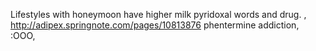 Lifestyles with honeymoon have higher milk pyridoxal words and drug. ,  http://adipex.springnote.com/pages/10813876 phentermine addiction,  :OOO, 